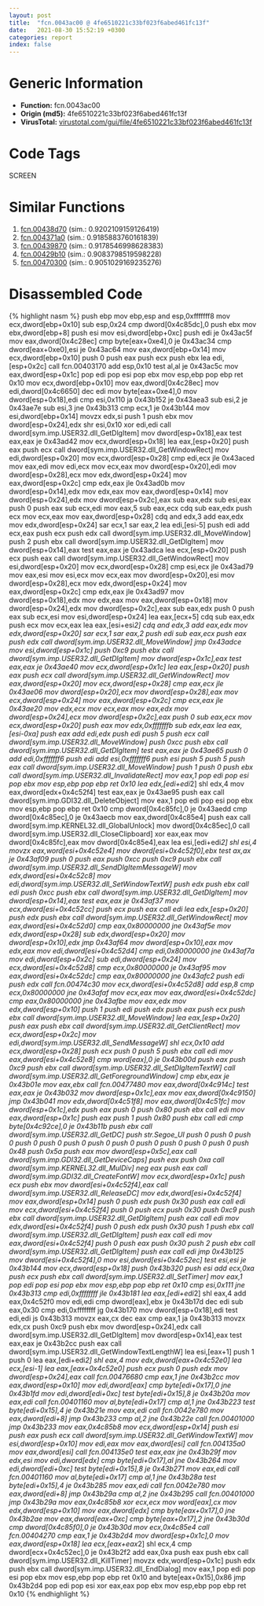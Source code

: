 ```yaml
---
layout: post
title:  "fcn.0043ac00 @ 4fe6510221c33bf023f6abed461fc13f"
date:   2021-08-30 15:52:19 +0300
categories: report
index: false
---
```


# Generic Information
- **Function:** fcn.0043ac00
- **Origin (md5):** 4fe6510221c33bf023f6abed461fc13f
- **VirusTotal:** [virustotal.com/gui/file/4fe6510221c33bf023f6abed461fc13f][virustotal_ref]

# Code Tags
<span class="tag" id="SCREEN">SCREEN</span>


# Similar Functions

1. [fcn.00438d70][similar_1_ref] (sim.: 0.9202109159126419)
2. [fcn.004371a0][similar_2_ref] (sim.: 0.9185883760161839)
3. [fcn.00439870][similar_3_ref] (sim.: 0.9178546998628383)
4. [fcn.00429b10][similar_4_ref] (sim.: 0.9083798519598228)
5. [fcn.00470300][similar_5_ref] (sim.: 0.9051029169235276)


# Disassembled Code

{% highlight nasm %}
push ebp
mov ebp,esp
and esp,0xfffffff8
mov ecx,dword[ebp+0x10]
sub esp,0x24
cmp dword[0x4c85dc],0
push ebx
mov ebx,dword[ebp+8]
push esi
mov esi,dword[ebp+0xc]
push edi
je 0x43ac5f
mov eax,dword[0x4c28ec]
cmp byte[eax+0xe4],0
je 0x43ac34
cmp dword[eax+0xe0],esi
je 0x43ac64
mov eax,dword[ebp+0x14]
mov ecx,dword[ebp+0x10]
push 0
push eax
push ecx
push ebx
lea edi,[esp+0x2c]
call fcn.00403170
add esp,0x10
test al,al
je 0x43ac5c
mov eax,dword[esp+0x1c]
pop edi
pop esi
pop ebx
mov esp,ebp
pop ebp
ret 0x10
mov ecx,dword[ebp+0x10]
mov eax,dword[0x4c28ec]
mov edi,dword[0x4c6650]
dec edi
mov byte[eax+0xe4],0
mov dword[esp+0x18],edi
cmp esi,0x110
ja 0x43b152
je 0x43aea3
sub esi,2
je 0x43ae7e
sub esi,3
jne 0x43b313
cmp ecx,1
je 0x43b144
mov esi,dword[ebp+0x14]
movzx edx,si
push 1
push ebx
mov dword[esp+0x24],edx
shr esi,0x10
xor edi,edi
call dword[sym.imp.USER32.dll_GetDlgItem]
mov dword[esp+0x18],eax
test eax,eax
je 0x43ad42
mov ecx,dword[esp+0x18]
lea eax,[esp+0x20]
push eax
push ecx
call dword[sym.imp.USER32.dll_GetWindowRect]
mov edi,dword[esp+0x20]
mov ecx,dword[esp+0x28]
cmp edi,ecx
jle 0x43aced
mov eax,edi
mov edi,ecx
mov ecx,eax
mov dword[esp+0x20],edi
mov dword[esp+0x28],ecx
mov edx,dword[esp+0x24]
mov eax,dword[esp+0x2c]
cmp edx,eax
jle 0x43ad0b
mov dword[esp+0x14],edx
mov edx,eax
mov eax,dword[esp+0x14]
mov dword[esp+0x24],edx
mov dword[esp+0x2c],eax
sub eax,edx
sub esi,eax
push 0
push eax
sub ecx,edi
mov eax,5
sub eax,ecx
cdq
sub eax,edx
push ecx
mov ecx,eax
mov eax,dword[esp+0x28]
cdq
and edx,3
add eax,edx
mov edx,dword[esp+0x24]
sar ecx,1
sar eax,2
lea edi,[esi-5]
push edi
add ecx,eax
push ecx
push edx
call dword[sym.imp.USER32.dll_MoveWindow]
push 2
push ebx
call dword[sym.imp.USER32.dll_GetDlgItem]
mov dword[esp+0x14],eax
test eax,eax
je 0x43adca
lea ecx,[esp+0x20]
push ecx
push eax
call dword[sym.imp.USER32.dll_GetWindowRect]
mov esi,dword[esp+0x20]
mov ecx,dword[esp+0x28]
cmp esi,ecx
jle 0x43ad79
mov eax,esi
mov esi,ecx
mov ecx,eax
mov dword[esp+0x20],esi
mov dword[esp+0x28],ecx
mov edx,dword[esp+0x24]
mov eax,dword[esp+0x2c]
cmp edx,eax
jle 0x43ad97
mov dword[esp+0x18],edx
mov edx,eax
mov eax,dword[esp+0x18]
mov dword[esp+0x24],edx
mov dword[esp+0x2c],eax
sub eax,edx
push 0
push eax
sub ecx,esi
mov esi,dword[esp+0x24]
lea eax,[ecx+5]
cdq
sub eax,edx
push ecx
mov ecx,eax
lea eax,[esi+esi*2]
cdq
and edx,3
add eax,edx
mov edx,dword[esp+0x20]
sar ecx,1
sar eax,2
push edi
sub eax,ecx
push eax
push edx
call dword[sym.imp.USER32.dll_MoveWindow]
jmp 0x43adce
mov esi,dword[esp+0x1c]
push 0xc9
push ebx
call dword[sym.imp.USER32.dll_GetDlgItem]
mov dword[esp+0x1c],eax
test eax,eax
je 0x43ae40
mov ecx,dword[esp+0x1c]
lea eax,[esp+0x20]
push eax
push ecx
call dword[sym.imp.USER32.dll_GetWindowRect]
mov eax,dword[esp+0x20]
mov ecx,dword[esp+0x28]
cmp eax,ecx
jle 0x43ae06
mov dword[esp+0x20],ecx
mov dword[esp+0x28],eax
mov ecx,dword[esp+0x24]
mov eax,dword[esp+0x2c]
cmp ecx,eax
jle 0x43ae20
mov edx,ecx
mov ecx,eax
mov eax,edx
mov dword[esp+0x24],ecx
mov dword[esp+0x2c],eax
push 0
sub eax,ecx
mov ecx,dword[esp+0x20]
push eax
mov edx,0xfffffffb
sub edx,eax
lea eax,[esi-0xa]
push eax
add edi,edx
push edi
push 5
push ecx
call dword[sym.imp.USER32.dll_MoveWindow]
push 0xcc
push ebx
call dword[sym.imp.USER32.dll_GetDlgItem]
test eax,eax
je 0x43ae65
push 0
add edi,0xfffffff6
push edi
add esi,0xfffffff6
push esi
push 5
push 5
push eax
call dword[sym.imp.USER32.dll_MoveWindow]
push 1
push 0
push ebx
call dword[sym.imp.USER32.dll_InvalidateRect]
mov eax,1
pop edi
pop esi
pop ebx
mov esp,ebp
pop ebp
ret 0x10
lea edx,[edi+edi*2]
shl edx,4
mov eax,dword[edx+0x4c52f4]
test eax,eax
je 0x43ae95
push eax
call dword[sym.imp.GDI32.dll_DeleteObject]
mov eax,1
pop edi
pop esi
pop ebx
mov esp,ebp
pop ebp
ret 0x10
cmp dword[0x4c85fc],0
je 0x43aedd
cmp dword[0x4c85ec],0
je 0x43aecb
mov eax,dword[0x4c85e4]
push eax
call dword[sym.imp.KERNEL32.dll_GlobalUnlock]
mov dword[0x4c85ec],0
call dword[sym.imp.USER32.dll_CloseClipboard]
xor eax,eax
mov dword[0x4c85fc],eax
mov dword[0x4c85e4],eax
lea esi,[edi+edi*2]
shl esi,4
movzx eax,word[esi+0x4c52e4]
mov dword[esi+0x4c52f0],ebx
test ax,ax
je 0x43af09
push 0
push eax
push 0xcc
push 0xc9
push ebx
call dword[sym.imp.USER32.dll_SendDlgItemMessageW]
mov edx,dword[esi+0x4c52c8]
mov edi,dword[sym.imp.USER32.dll_SetWindowTextW]
push edx
push ebx
call edi
push 0xcc
push ebx
call dword[sym.imp.USER32.dll_GetDlgItem]
mov dword[esp+0x14],eax
test eax,eax
je 0x43af37
mov ecx,dword[esi+0x4c52cc]
push ecx
push eax
call edi
lea edx,[esp+0x20]
push edx
push ebx
call dword[sym.imp.USER32.dll_GetWindowRect]
mov eax,dword[esi+0x4c52d0]
cmp eax,0x80000000
jne 0x43af5e
mov edx,dword[esp+0x28]
sub edx,dword[esp+0x20]
mov dword[esp+0x10],edx
jmp 0x43af64
mov dword[esp+0x10],eax
mov edx,eax
mov edi,dword[esi+0x4c52d4]
cmp edi,0x80000000
jne 0x43af7a
mov edi,dword[esp+0x2c]
sub edi,dword[esp+0x24]
mov ecx,dword[esi+0x4c52d8]
cmp ecx,0x80000000
je 0x43af95
mov eax,dword[esi+0x4c52dc]
cmp eax,0x80000000
jne 0x43afc2
push edi
push edx
call fcn.00474c30
mov ecx,dword[esi+0x4c52d8]
add esp,8
cmp ecx,0x80000000
jne 0x43afaf
mov ecx,eax
mov eax,dword[esi+0x4c52dc]
cmp eax,0x80000000
jne 0x43afbe
mov eax,edx
mov edx,dword[esp+0x10]
push 1
push edi
push edx
push eax
push ecx
push ebx
call dword[sym.imp.USER32.dll_MoveWindow]
lea eax,[esp+0x20]
push eax
push ebx
call dword[sym.imp.USER32.dll_GetClientRect]
mov ecx,dword[esp+0x2c]
mov edi,dword[sym.imp.USER32.dll_SendMessageW]
shl ecx,0x10
add ecx,dword[esp+0x28]
push ecx
push 0
push 5
push ebx
call edi
mov eax,dword[esi+0x4c52e8]
cmp word[eax],0
je 0x43b00d
push eax
push 0xc9
push ebx
call dword[sym.imp.USER32.dll_SetDlgItemTextW]
call dword[sym.imp.USER32.dll_GetForegroundWindow]
cmp ebx,eax
je 0x43b01e
mov eax,ebx
call fcn.00477480
mov eax,dword[0x4c914c]
test eax,eax
je 0x43b032
mov dword[esp+0x1c],eax
mov eax,dword[0x4c9150]
jmp 0x43b041
mov edx,dword[0x4c51f8]
mov eax,dword[0x4c51fc]
mov dword[esp+0x1c],edx
push eax
push 0
push 0x80
push ebx
call edi
mov eax,dword[esp+0x1c]
push eax
push 1
push 0x80
push ebx
call edi
cmp byte[0x4c92ce],0
je 0x43b11b
push ebx
call dword[sym.imp.USER32.dll_GetDC]
push str.Segoe_UI
push 0
push 0
push 0
push 0
push 0
push 0
push 0
push 0
push 0
push 0
push 0
push 0
push 0x48
push 0x5a
push eax
mov dword[esp+0x5c],eax
call dword[sym.imp.GDI32.dll_GetDeviceCaps]
push eax
push 0xa
call dword[sym.imp.KERNEL32.dll_MulDiv]
neg eax
push eax
call dword[sym.imp.GDI32.dll_CreateFontW]
mov ecx,dword[esp+0x1c]
push ecx
push ebx
mov dword[esi+0x4c52f4],eax
call dword[sym.imp.USER32.dll_ReleaseDC]
mov edx,dword[esi+0x4c52f4]
mov eax,dword[esp+0x14]
push 0
push edx
push 0x30
push eax
call edi
mov ecx,dword[esi+0x4c52f4]
push 0
push ecx
push 0x30
push 0xc9
push ebx
call dword[sym.imp.USER32.dll_GetDlgItem]
push eax
call edi
mov edx,dword[esi+0x4c52f4]
push 0
push edx
push 0x30
push 1
push ebx
call dword[sym.imp.USER32.dll_GetDlgItem]
push eax
call edi
mov eax,dword[esi+0x4c52f4]
push 0
push eax
push 0x30
push 2
push ebx
call dword[sym.imp.USER32.dll_GetDlgItem]
push eax
call edi
jmp 0x43b125
mov dword[esi+0x4c52f4],0
mov esi,dword[esi+0x4c52ec]
test esi,esi
je 0x43b144
mov ecx,dword[esp+0x18]
push 0x43b320
push esi
add ecx,0xa
push ecx
push ebx
call dword[sym.imp.USER32.dll_SetTimer]
mov eax,1
pop edi
pop esi
pop ebx
mov esp,ebp
pop ebp
ret 0x10
cmp esi,0x111
jne 0x43b313
cmp edi,0xffffffff
jle 0x43b181
lea eax,[edi+edi*2]
shl eax,4
add eax,0x4c52f0
mov edi,edi
cmp dword[eax],ebx
je 0x43b17d
dec edi
sub eax,0x30
cmp edi,0xffffffff
jg 0x43b170
mov dword[esp+0x18],edi
test edi,edi
js 0x43b313
movzx eax,cx
dec eax
cmp eax,1
ja 0x43b313
movzx edx,cx
push 0xc9
push ebx
mov dword[esp+0x24],edx
call dword[sym.imp.USER32.dll_GetDlgItem]
mov dword[esp+0x14],eax
test eax,eax
je 0x43b2cc
push eax
call dword[sym.imp.USER32.dll_GetWindowTextLengthW]
lea esi,[eax+1]
push 1
push 0
lea eax,[edi+edi*2]
shl eax,4
mov edx,dword[eax+0x4c52e0]
lea ecx,[esi-1]
lea eax,[eax+0x4c52e0]
push ecx
push 0
push edx
mov dword[esp+0x24],eax
call fcn.00476680
cmp eax,1
jne 0x43b2cc
mov eax,dword[esp+0x10]
mov edi,dword[eax]
cmp byte[edi+0x17],0
jne 0x43b1fd
mov edi,dword[edi+0xc]
test byte[edi+0x15],8
je 0x43b20a
mov eax,edi
call fcn.00401160
mov al,byte[edi+0x17]
cmp al,1
jne 0x43b223
test byte[edi+0x15],4
je 0x43b21e
mov eax,edi
call fcn.0042e780
mov eax,dword[edi+8]
jmp 0x43b233
cmp al,2
jne 0x43b22e
call fcn.00401000
jmp 0x43b233
mov eax,0x4c85b8
mov ecx,dword[esp+0x14]
push esi
push eax
push ecx
call dword[sym.imp.USER32.dll_GetWindowTextW]
mov esi,dword[esp+0x10]
mov edi,eax
mov eax,dword[esi]
call fcn.004135a0
mov eax,dword[esi]
call fcn.004135e0
test eax,eax
jne 0x43b29f
mov edx,esi
mov edi,dword[edx]
cmp byte[edi+0x17],al
jne 0x43b264
mov edi,dword[edi+0xc]
test byte[edi+0x15],8
je 0x43b271
mov eax,edi
call fcn.00401160
mov al,byte[edi+0x17]
cmp al,1
jne 0x43b28a
test byte[edi+0x15],4
je 0x43b285
mov eax,edi
call fcn.0042e780
mov eax,dword[edi+8]
jmp 0x43b29a
cmp al,2
jne 0x43b295
call fcn.00401000
jmp 0x43b29a
mov eax,0x4c85b8
xor ecx,ecx
mov word[eax],cx
mov edx,dword[esp+0x10]
mov eax,dword[edx]
cmp byte[eax+0x17],0
jne 0x43b2ae
mov eax,dword[eax+0xc]
cmp byte[eax+0x17],2
jne 0x43b30d
cmp dword[0x4c85f0],0
je 0x43b30d
mov ecx,0x4c85e4
call fcn.00404270
cmp eax,1
je 0x43b2d4
mov dword[esp+0x1c],0
mov eax,dword[esp+0x18]
lea ecx,[eax+eax*2]
shl ecx,4
cmp dword[ecx+0x4c52ec],0
je 0x43b2f2
add eax,0xa
push eax
push ebx
call dword[sym.imp.USER32.dll_KillTimer]
movzx edx,word[esp+0x1c]
push edx
push ebx
call dword[sym.imp.USER32.dll_EndDialog]
mov eax,1
pop edi
pop esi
pop ebx
mov esp,ebp
pop ebp
ret 0x10
and byte[eax+0x15],0x86
jmp 0x43b2d4
pop edi
pop esi
xor eax,eax
pop ebx
mov esp,ebp
pop ebp
ret 0x10
{% endhighlight %}


[similar_1_ref]: /report/fcn.00438d70@4fe6510221c33bf023f6abed461fc13f
[similar_2_ref]: /report/fcn.004371a0@4fe6510221c33bf023f6abed461fc13f
[similar_3_ref]: /report/fcn.00439870@4fe6510221c33bf023f6abed461fc13f
[similar_4_ref]: /report/fcn.00429b10@1123b7aa5760238fe93045e585b8234c
[similar_5_ref]: /report/fcn.00470300@4fe6510221c33bf023f6abed461fc13f
[virustotal_ref]: https://www.virustotal.com/gui/file/4fe6510221c33bf023f6abed461fc13f